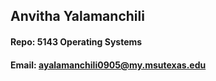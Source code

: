 ## Anvitha Yalamanchili
#### Repo: 5143 Operating Systems
#### Email: ayalamanchili0905@my.msutexas.edu


